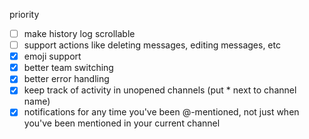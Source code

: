 priority
- [ ] make history log scrollable
- [ ] support actions like deleting messages, editing messages, etc
- [x] emoji support
- [x] better team switching
- [x] better error handling
- [x] keep track of activity in unopened channels (put * next to channel name)
- [x] notifications for any time you've been @-mentioned, not just when you've been mentioned in your current channel
